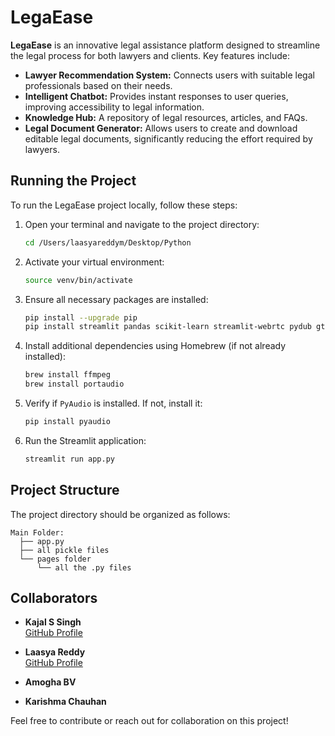 

# LegaEase

**LegaEase** is an innovative legal assistance platform designed to streamline the legal process for both lawyers and clients. Key features include:

- **Lawyer Recommendation System:** Connects users with suitable legal professionals based on their needs.
- **Intelligent Chatbot:** Provides instant responses to user queries, improving accessibility to legal information.
- **Knowledge Hub:** A repository of legal resources, articles, and FAQs.
- **Legal Document Generator:** Allows users to create and download editable legal documents, significantly reducing the effort required by lawyers.

## Running the Project

To run the LegaEase project locally, follow these steps:

1. Open your terminal and navigate to the project directory:
   ```bash
   cd /Users/laasyareddym/Desktop/Python
   ```

2. Activate your virtual environment:
   ```bash
   source venv/bin/activate
   ```

3. Ensure all necessary packages are installed:
   ```bash
   pip install --upgrade pip
   pip install streamlit pandas scikit-learn streamlit-webrtc pydub gtts speechrecognition python-docx
   ```

4. Install additional dependencies using Homebrew (if not already installed):
   ```bash
   brew install ffmpeg
   brew install portaudio
   ```

5. Verify if `PyAudio` is installed. If not, install it:
   ```bash
   pip install pyaudio
   ```

6. Run the Streamlit application:
   ```bash
   streamlit run app.py
   ```

## Project Structure

The project directory should be organized as follows:

```
Main Folder:
  ├── app.py
  ├── all pickle files
  └── pages folder
      └── all the .py files
```

## Collaborators

- **Kajal S Singh**  
  [GitHub Profile](https://github.com/Kajal2607)

- **Laasya Reddy**  
  [GitHub Profile](https://github.com/Laasya1512)

- **Amogha BV**  
  

- **Karishma Chauhan**  
  

Feel free to contribute or reach out for collaboration on this project!

